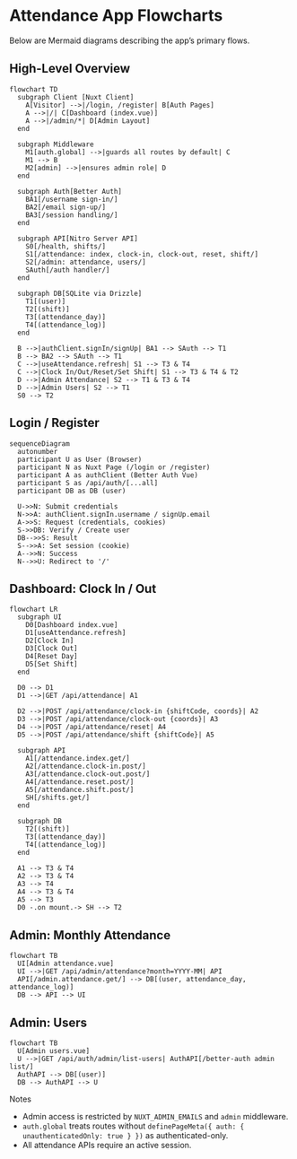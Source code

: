 # Attendance App Flowcharts

Below are Mermaid diagrams describing the app’s primary flows.

## High-Level Overview
```mermaid
flowchart TD
  subgraph Client [Nuxt Client]
    A[Visitor] -->|/login, /register| B[Auth Pages]
    A -->|/| C[Dashboard (index.vue)]
    A -->|/admin/*| D[Admin Layout]
  end

  subgraph Middleware
    M1[auth.global] -->|guards all routes by default| C
    M1 --> B
    M2[admin] -->|ensures admin role| D
  end

  subgraph Auth[Better Auth]
    BA1[/username sign-in/]
    BA2[/email sign-up/]
    BA3[/session handling/]
  end

  subgraph API[Nitro Server API]
    S0[/health, shifts/]
    S1[/attendance: index, clock-in, clock-out, reset, shift/]
    S2[/admin: attendance, users/]
    SAuth[/auth handler/]
  end

  subgraph DB[SQLite via Drizzle]
    T1[(user)]
    T2[(shift)]
    T3[(attendance_day)]
    T4[(attendance_log)]
  end

  B -->|authClient.signIn/signUp| BA1 --> SAuth --> T1
  B --> BA2 --> SAuth --> T1
  C -->|useAttendance.refresh| S1 --> T3 & T4
  C -->|Clock In/Out/Reset/Set Shift| S1 --> T3 & T4 & T2
  D -->|Admin Attendance| S2 --> T1 & T3 & T4
  D -->|Admin Users| S2 --> T1
  S0 --> T2
```

## Login / Register
```mermaid
sequenceDiagram
  autonumber
  participant U as User (Browser)
  participant N as Nuxt Page (/login or /register)
  participant A as authClient (Better Auth Vue)
  participant S as /api/auth/[...all]
  participant DB as DB (user)

  U->>N: Submit credentials
  N->>A: authClient.signIn.username / signUp.email
  A->>S: Request (credentials, cookies)
  S->>DB: Verify / Create user
  DB-->>S: Result
  S-->>A: Set session (cookie)
  A-->>N: Success
  N-->>U: Redirect to '/'
```

## Dashboard: Clock In / Out
```mermaid
flowchart LR
  subgraph UI
    D0[Dashboard index.vue]
    D1[useAttendance.refresh]
    D2[Clock In]
    D3[Clock Out]
    D4[Reset Day]
    D5[Set Shift]
  end

  D0 --> D1
  D1 -->|GET /api/attendance| A1

  D2 -->|POST /api/attendance/clock-in {shiftCode, coords}| A2
  D3 -->|POST /api/attendance/clock-out {coords}| A3
  D4 -->|POST /api/attendance/reset| A4
  D5 -->|POST /api/attendance/shift {shiftCode}| A5

  subgraph API
    A1[/attendance.index.get/]
    A2[/attendance.clock-in.post/]
    A3[/attendance.clock-out.post/]
    A4[/attendance.reset.post/]
    A5[/attendance.shift.post/]
    SH[/shifts.get/]
  end

  subgraph DB
    T2[(shift)]
    T3[(attendance_day)]
    T4[(attendance_log)]
  end

  A1 --> T3 & T4
  A2 --> T3 & T4
  A3 --> T4
  A4 --> T3 & T4
  A5 --> T3
  D0 -.on mount.-> SH --> T2
```

## Admin: Monthly Attendance
```mermaid
flowchart TB
  UI[Admin attendance.vue]
  UI -->|GET /api/admin/attendance?month=YYYY-MM| API
  API[/admin.attendance.get/] --> DB[(user, attendance_day, attendance_log)]
  DB --> API --> UI
```

## Admin: Users
```mermaid
flowchart TB
  U[Admin users.vue]
  U -->|GET /api/auth/admin/list-users| AuthAPI[/better-auth admin list/]
  AuthAPI --> DB[(user)]
  DB --> AuthAPI --> U
```

Notes
- Admin access is restricted by `NUXT_ADMIN_EMAILS` and `admin` middleware.
- `auth.global` treats routes without `definePageMeta({ auth: { unauthenticatedOnly: true } })` as authenticated-only.
- All attendance APIs require an active session.
